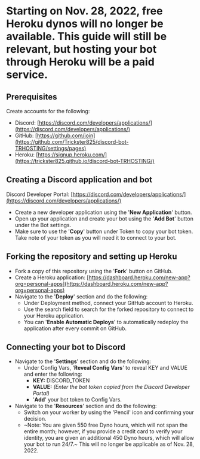 # Starting on Nov. 28, 2022, free Heroku dynos will no longer be available. This guide will still be relevant, but hosting your bot through Heroku will be a paid service.

## Prerequisites
Create accounts for the following:
* Discord: [https://discord.com/developers/applications/](https://discord.com/developers/applications/)
* GitHub: [https://github.com/join](https://github.com/Trickster825/discord-bot-TRHOSTING/settings/pages)
* Heroku: [https://signup.heroku.com/](https://trickster825.github.io/discord-bot-TRHOSTING/)

## Creating a Discord application and bot
Discord Developer Portal: [https://discord.com/developers/applications/](https://discord.com/developers/applications/)
* Create a new developer application using the '**New Application**' button.
* Open up your application and create your bot using the '**Add Bot**' button under the Bot settings.
* Make sure to use the '**Copy**' button under Token to copy your bot token. Take note of your token as you will need it to connect to your bot.

## Forking the repository and setting up Heroku
* Fork a copy of this repository using the '**Fork**' button on GitHub.
* Create a Heroku application: [https://dashboard.heroku.com/new-app?org=personal-apps](https://dashboard.heroku.com/new-app?org=personal-apps)
* Navigate to the '**Deploy**' section and do the following:
  * Under Deployment method, connect your GitHub account to Heroku.
  * Use the search field to search for the forked repository to connect to your Heroku application.
  * You can '**Enable Automatic Deploys**' to automatically redeploy the application after every commit on GitHub.

## Connecting your bot to Discord
* Navigate to the '**Settings**' section and do the following:
  * Under Config Vars, '**Reveal Config Vars**' to reveal KEY and VALUE and enter the following:
    * **KEY:** DISCORD_TOKEN
    * **VALUE:** *(Enter the bot token copied from the Discord Developer Portal)*
    * '**Add**' your bot token to Config Vars.
* Navigate to the '**Resources**' section and do the following:
  * Switch on your worker by using the 'Pencil' icon and confirming your decision.
  * ~Note: You are given 550 free Dyno hours, which will not span the entire month; however, if you provide a credit card to verify your identity, you are given an additional 450 Dyno hours, which will allow your bot to run 24/7.~ This will no longer be applicable as of Nov. 28, 2022.
